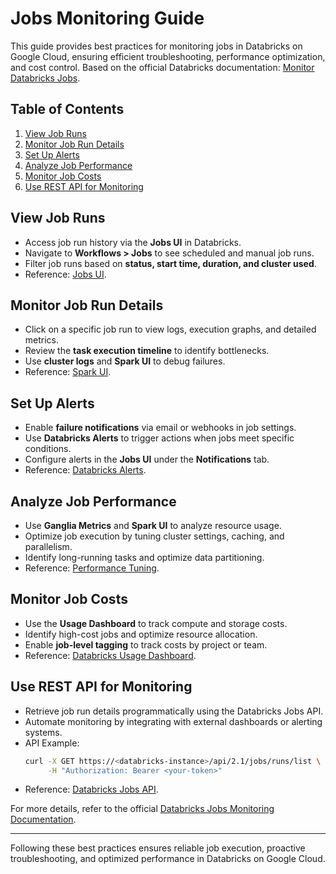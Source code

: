 # Jobs Monitoring Guide

This guide provides best practices for monitoring jobs in Databricks on Google Cloud, ensuring efficient troubleshooting, performance optimization, and cost control. Based on the official Databricks documentation: [Monitor Databricks Jobs](https://docs.databricks.com/gcp/en/jobs/monitor).

## Table of Contents
1. [View Job Runs](#view-job-runs)
2. [Monitor Job Run Details](#monitor-job-run-details)
3. [Set Up Alerts](#set-up-alerts)
4. [Analyze Job Performance](#analyze-job-performance)
5. [Monitor Job Costs](#monitor-job-costs)
6. [Use REST API for Monitoring](#use-rest-api-for-monitoring)

## View Job Runs
- Access job run history via the **Jobs UI** in Databricks.
- Navigate to **Workflows > Jobs** to see scheduled and manual job runs.
- Filter job runs based on **status, start time, duration, and cluster used**.
- Reference: [Jobs UI](https://docs.databricks.com/gcp/en/jobs/index.html#jobs-ui).

## Monitor Job Run Details
- Click on a specific job run to view logs, execution graphs, and detailed metrics.
- Review the **task execution timeline** to identify bottlenecks.
- Use **cluster logs** and **Spark UI** to debug failures.
- Reference: [Spark UI](https://docs.databricks.com/gcp/en/clusters/spark-ui.html).

## Set Up Alerts
- Enable **failure notifications** via email or webhooks in job settings.
- Use **Databricks Alerts** to trigger actions when jobs meet specific conditions.
- Configure alerts in the **Jobs UI** under the **Notifications** tab.
- Reference: [Databricks Alerts](https://docs.databricks.com/gcp/en/alerts/index.html).

## Analyze Job Performance
- Use **Ganglia Metrics** and **Spark UI** to analyze resource usage.
- Optimize job execution by tuning cluster settings, caching, and parallelism.
- Identify long-running tasks and optimize data partitioning.
- Reference: [Performance Tuning](https://docs.databricks.com/gcp/en/clusters/performance.html).

## Monitor Job Costs
- Use the **Usage Dashboard** to track compute and storage costs.
- Identify high-cost jobs and optimize resource allocation.
- Enable **job-level tagging** to track costs by project or team.
- Reference: [Databricks Usage Dashboard](https://docs.databricks.com/gcp/en/admin/account-settings/usage.html).

## Use REST API for Monitoring
- Retrieve job run details programmatically using the Databricks Jobs API.
- Automate monitoring by integrating with external dashboards or alerting systems.
- API Example: 
  ```bash
  curl -X GET https://<databricks-instance>/api/2.1/jobs/runs/list \
       -H "Authorization: Bearer <your-token>"
  ```
- Reference: [Databricks Jobs API](https://docs.databricks.com/api/workspace/jobs).

For more details, refer to the official [Databricks Jobs Monitoring Documentation](https://docs.databricks.com/gcp/en/jobs/monitor).

---
Following these best practices ensures reliable job execution, proactive troubleshooting, and optimized performance in Databricks on Google Cloud.
